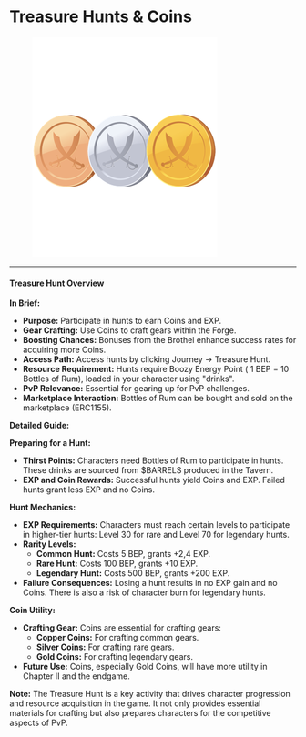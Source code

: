 # Treasure Hunts & Coins

<figure><img src="../../.gitbook/assets/coins.png" alt=""><figcaption></figcaption></figure>

***

#### Treasure Hunt Overview

**In Brief:**

* **Purpose:** Participate in hunts to earn Coins and EXP.
* **Gear Crafting:** Use Coins to craft gears within the Forge.
* **Boosting Chances:** Bonuses from the Brothel enhance success rates for acquiring more Coins.
* **Access Path:** Access hunts by clicking Journey -> Treasure Hunt.
* **Resource Requirement:** Hunts require Boozy Energy Point ( 1 BEP = 10 Bottles of Rum),  loaded in your character using "drinks".
* **PvP Relevance:** Essential for gearing up for PvP challenges.
* **Marketplace Interaction:** Bottles of Rum can be bought and sold on the marketplace (ERC1155).

**Detailed Guide:**

**Preparing for a Hunt:**

* **Thirst Points:** Characters need Bottles of Rum to participate in hunts. These drinks are sourced from $BARRELS produced in the Tavern.
* **EXP and Coin Rewards:** Successful hunts yield Coins and EXP. Failed hunts grant less EXP and no Coins.

**Hunt Mechanics:**

* **EXP Requirements:** Characters must reach certain levels to participate in higher-tier hunts: Level 30 for rare and Level 70 for legendary hunts.
* **Rarity Levels:**
  * **Common Hunt:** Costs 5 BEP, grants +2,4 EXP.
  * **Rare Hunt:** Costs 100 BEP, grants +10 EXP.
  * **Legendary Hunt:** Costs 500 BEP, grants +200 EXP.
* **Failure Consequences:** Losing a hunt results in no EXP gain and no Coins. There is also a risk of character burn for legendary hunts.

**Coin Utility:**

* **Crafting Gear:** Coins are essential for crafting gears:
  * **Copper Coins:** For crafting common gears.
  * **Silver Coins:** For crafting rare gears.
  * **Gold Coins:** For crafting legendary gears.
* **Future Use:** Coins, especially Gold Coins, will have more utility in Chapter II and the endgame.

**Note:** The Treasure Hunt is a key activity that drives character progression and resource acquisition in the game. It not only provides essential materials for crafting but also prepares characters for the competitive aspects of PvP.
